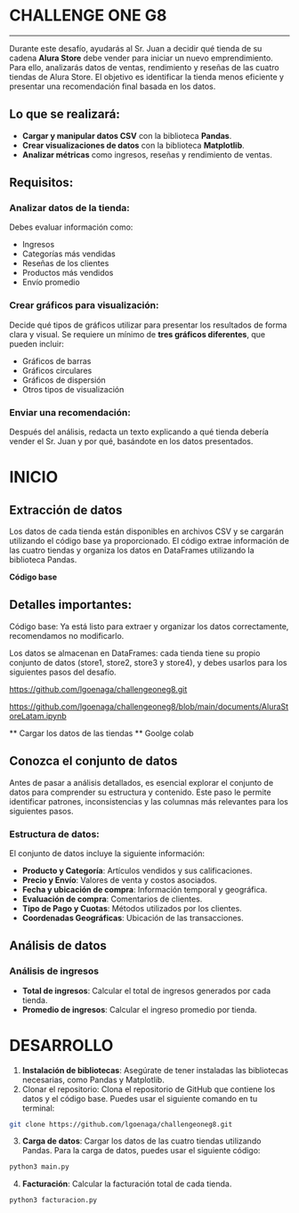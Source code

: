 # CHALLENGE ONE G8
___

Durante este desafío, ayudarás al Sr. Juan a decidir qué tienda de su cadena **Alura Store** debe vender para iniciar un nuevo emprendimiento. Para ello, analizarás datos de ventas, rendimiento y reseñas de las cuatro tiendas de Alura Store. El objetivo es identificar la tienda menos eficiente y presentar una recomendación final basada en los datos.

## Lo que se realizará:

- **Cargar y manipular datos CSV** con la biblioteca **Pandas**.
- **Crear visualizaciones de datos** con la biblioteca **Matplotlib**.
- **Analizar métricas** como ingresos, reseñas y rendimiento de ventas.

## Requisitos:

### Analizar datos de la tienda:

Debes evaluar información como:
- Ingresos
- Categorías más vendidas
- Reseñas de los clientes
- Productos más vendidos
- Envío promedio

### Crear gráficos para visualización:

Decide qué tipos de gráficos utilizar para presentar los resultados de forma clara y visual. Se requiere un mínimo de **tres gráficos diferentes**, que pueden incluir:
- Gráficos de barras
- Gráficos circulares
- Gráficos de dispersión
- Otros tipos de visualización

### Enviar una recomendación:

Después del análisis, redacta un texto explicando a qué tienda debería vender el Sr. Juan y por qué, basándote en los datos presentados.

# INICIO

## Extracción de datos

Los datos de cada tienda están disponibles en archivos CSV y se cargarán utilizando el código base ya proporcionado. El código extrae información de las cuatro tiendas y organiza los datos en DataFrames utilizando la biblioteca Pandas.

**Código base**

## Detalles importantes:

Código base: Ya está listo para extraer y organizar los datos correctamente, recomendamos no modificarlo.

Los datos se almacenan en DataFrames: cada tienda tiene su propio conjunto de datos (store1, store2, store3 y store4), y debes usarlos para los siguientes pasos del desafío.

https://github.com/lgoenaga/challengeoneg8.git

https://github.com/lgoenaga/challengeoneg8/blob/main/documents/AluraStoreLatam.ipynb

** Cargar los datos de las tiendas **
Goolge colab

## Conozca el conjunto de datos

Antes de pasar a análisis detallados, es esencial explorar el conjunto de datos para comprender su estructura y contenido. Este paso le permite identificar patrones, inconsistencias y las columnas más relevantes para los siguientes pasos.

### Estructura de datos:

El conjunto de datos incluye la siguiente información:

- **Producto y Categoría**: Artículos vendidos y sus calificaciones.
- **Precio y Envío**: Valores de venta y costos asociados.
- **Fecha y ubicación de compra**: Información temporal y geográfica.
- **Evaluación de compra**: Comentarios de clientes.
- **Tipo de Pago y Cuotas**: Métodos utilizados por los clientes.
- **Coordenadas Geográficas**: Ubicación de las transacciones.

## Análisis de datos
### Análisis de ingresos
- **Total de ingresos**: Calcular el total de ingresos generados por cada tienda.
- **Promedio de ingresos**: Calcular el ingreso promedio por tienda.

# DESARROLLO

1. **Instalación de bibliotecas**: Asegúrate de tener instaladas las bibliotecas necesarias, como Pandas y Matplotlib.
2. Clonar el repositorio: Clona el repositorio de GitHub que contiene los datos y el código base. Puedes usar el siguiente comando en tu terminal:

```bash
git clone https://github.com/lgoenaga/challengeoneg8.git
```
3. **Carga de datos**: Cargar los datos de las cuatro tiendas utilizando Pandas. Para la carga de datos, puedes usar el siguiente código:
```python
python3 main.py
```
4. **Facturación**: Calcular la facturación total de cada tienda.
```python
python3 facturacion.py
```
